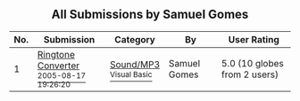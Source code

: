 ﻿<div align="center">

## All Submissions by Samuel Gomes

</div>

No.  | Submission | Category | By   | User Rating
---- | ---------- | -------- | ---- | -----------
1 | [Ringtone Converter<br /><sup>2005-08-17 19:26:20</sup>](https://github.com/Planet-Source-Code/samuel-gomes-ringtone-converter__1-62320) | [Sound/MP3<br /><sup>Visual Basic</sup>](../ByCategory/sound-mp3__1-45.md) | Samuel Gomes | 5.0 (10 globes from 2 users)
